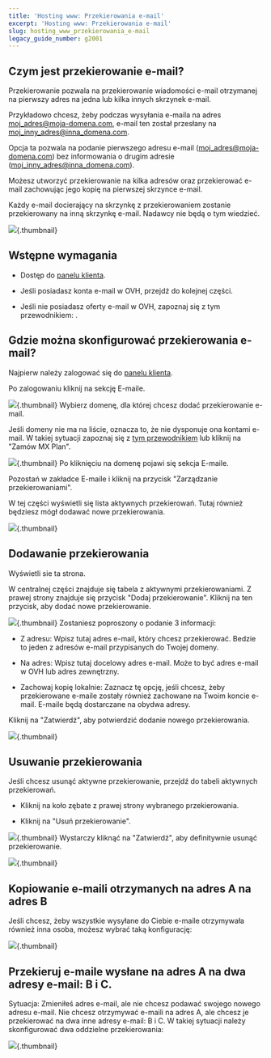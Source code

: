 ```yaml
---
title: 'Hosting www: Przekierowania e-mail'
excerpt: 'Hosting www: Przekierowania e-mail'
slug: hosting_www_przekierowania_e-mail
legacy_guide_number: g2001
---
```



## Czym jest przekierowanie e-mail?
Przekierowanie pozwala na przekierowanie wiadomości e-mail otrzymanej na pierwszy adres na jedna lub kilka innych skrzynek e-mail. 

Przykładowo chcesz, żeby podczas wysyłania e-maila na adres moj_adres@moja-domena.com, e-mail ten został przesłany na moj_inny_adres@inna_domena.com.

Opcja ta pozwala na podanie pierwszego adresu e-mail (moj_adres@moja-domena.com) bez informowania o drugim adresie (moj_inny_adres@inna_domena.com).

Możesz utworzyć przekierowanie na kilka adresów oraz przekierować e-mail zachowując jego kopię na pierwszej skrzynce e-mail.

Każdy e-mail docierający na skrzynkę z przekierowaniem zostanie przekierowany na inną skrzynkę e-mail. Nadawcy nie będą o tym wiedzieć.

![](images/img_3339.jpg){.thumbnail}


## Wstępne wymagania

- Dostęp do [panelu klienta](https://www.ovh.com/manager/web/login/). 

- Jeśli posiadasz konta e-mail w OVH, przejdź do kolejnej części.

- Jeśli nie posiadasz oferty e-mail w OVH, zapoznaj się z tym przewodnikiem:
[]({legacy}2012).



## Gdzie można skonfigurować przekierowania e-mail?
Najpierw należy zalogować się do [panelu klienta](https://www.ovh.com/manager/web/login/).

Po zalogowaniu kliknij na sekcję E-maile.

![](images/img_3334.jpg){.thumbnail}
Wybierz domenę, dla której chcesz dodać przekierowanie e-mail.

Jeśli domeny nie ma na liście, oznacza to, że nie dysponuje ona kontami e-mail. W takiej sytuacji zapoznaj się z [tym przewodnikiem](https://www.ovh.pl/g1864.zamow_mx_plan) lub kliknij na "Zamów MX Plan".

![](images/img_3332.jpg){.thumbnail}
Po kliknięciu na domenę pojawi się sekcja E-maile.

Pozostań w zakładce E-maile i kliknij na  przycisk "Zarządzanie przekierowaniami".

W tej części wyświetli się lista aktywnych przekierowań. Tutaj również będziesz mógł dodawać nowe przekierowania.

![](images/img_3333.jpg){.thumbnail}


## Dodawanie przekierowania
Wyświetli sie ta strona. 

W centralnej części znajduje się tabela z aktywnymi przekierowaniami.
Z prawej strony znajduje się przycisk "Dodaj przekierowanie". Kliknij na ten przycisk, aby dodać nowe przekierowanie.

![](images/img_3336.jpg){.thumbnail}
Zostaniesz poproszony o podanie 3 informacji:


- Z adresu: Wpisz tutaj adres e-mail, który chcesz przekierować. Bedzie to jeden z adresów e-mail przypisanych do Twojej domeny. 

- Na adres: Wpisz tutaj docelowy adres e-mail. Może to być adres e-mail w OVH lub adres zewnętrzny. 

- Zachowaj kopię lokalnie: Zaznacz tę opcję, jeśli chcesz, żeby przekierowane e-maile zostały również zachowane na Twoim koncie e-mail. E-maile będą dostarczane na obydwa adresy.


Kliknij na "Zatwierdź", aby potwierdzić dodanie nowego przekierowania.

![](images/img_3335.jpg){.thumbnail}


## Usuwanie przekierowania
Jeśli chcesz usunąć aktywne przekierowanie, przejdź do tabeli aktywnych przekierowań. 


- Kliknij na koło zębate z prawej strony wybranego przekierowania. 

- Kliknij na "Usuń przekierowanie".



![](images/img_3337.jpg){.thumbnail}
Wystarczy kliknąć na "Zatwierdź", aby definitywnie usunąć przekierowanie.

![](images/img_3338.jpg){.thumbnail}


## Kopiowanie e-maili otrzymanych na adres A na adres B
Jeśli chcesz, żeby wszystkie wysyłane do Ciebie e-maile otrzymywała również inna osoba, możesz wybrać taką konfigurację:

![](images/img_3340.jpg){.thumbnail}


## Przekieruj e-maile wysłane na adres A na dwa adresy e-mail: B i C.
Sytuacja:
Zmieniłeś adres e-mail, ale nie chcesz podawać swojego nowego adresu e-mail. 
Nie chcesz otrzymywać e-maili na adres A, ale chcesz je przekierować na dwa inne adresy e-mail: B i C.
W takiej sytuacji należy skonfigurować dwa oddzielne przekierowania:

![](images/img_3341.jpg){.thumbnail}

